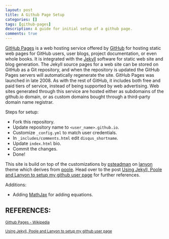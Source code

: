 ```yaml
---
layout: post
title: A Github Page Setup
categories: []
tags: [github-pages]
description: A guide for initial setup of a github page.
comments: true
---
```


[GitHub Pages](https://pages.github.com/) is a web hosting service offered by [GitHub](https://github.com/) for hosting static web pages for GitHub users, user blogs, project documentation, or even whole books.
It is integrated with the [Jekyll](https://jekyllrb.com/) software for static web site and blog generation. The Jekyll source pages for a web site can be stored on GitHub as a Git repository, and when the repository is updated the GitHub Pages servers will automatically regenerate the site.
GitHub Pages was launched in late 2008. As with the rest of GitHub, it includes both free and paid tiers of service, instead of being supported by web advertising. Web sites generated through this service are hosted either as subdomains of the github.io domain, or as custom domains bought through a third-party domain name registrar.

Steps for setup:
* Fork this repository.
* Update repository name to `<user_name>.github.io`.
* Customize `_config.yml` to match user credentials.
* In `_includes/comments.html` edit `disqus_shortname`.
* Update `index.html` bio.
* Commit the changes.
* Done!

This site is build on top of the customizations by [psteadman](https://github.com/psteadman) on [lanyon](https://github.com/poole/lanyon) theme which derives from [poole](https://github.com/poole).
Head over to the post [Using Jekyll, Poole and Lanyon to setup my github user page](http://patricksteadman.ca/2014/08/04/lanyonsetup/) for further references.

Additions:
* Adding [MathJax](http://docs.mathjax.org/) for adding equations.

## REFERENCES:

<small>[Github Pages - Wikipedia](https://en.wikipedia.org/wiki/GitHub_Pages)</small>

<small>[Using Jekyll, Poole and Lanyon to setup my github user page](http://patricksteadman.ca/2014/08/04/lanyonsetup/)</small>

